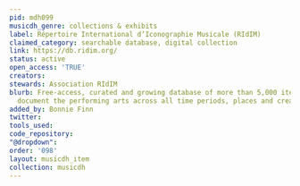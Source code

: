 ```yaml
---
pid: mdh099
musicdh_genre: collections & exhibits
label: Répertoire International d’Iconographie Musicale (RIdIM)
claimed_category: searchable database, digital collection
link: https://db.ridim.org/
status: active
open_access: 'TRUE'
creators: 
stewards: Association RIdIM
blurb: Free-access, curated and growing database of more than 5,000 items that visually
  document the performing arts across all time periods, places and creative genres.
added_by: Bonnie Finn
twitter: 
tools_used: 
code_repository: 
"@dropdown": 
order: '098'
layout: musicdh_item
collection: musicdh
---
```

